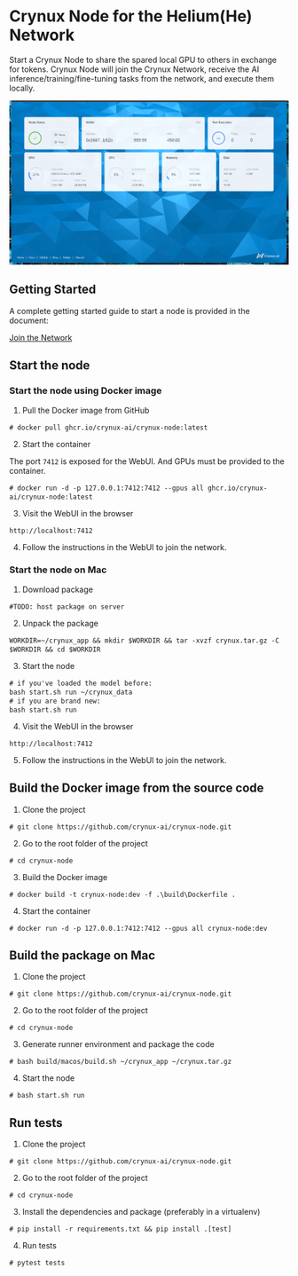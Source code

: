 # Crynux Node for the Helium(He) Network

Start a Crynux Node to share the spared local GPU to others in exchange for tokens. Crynux Node will join the Crynux Network, receive the AI inference/training/fine-tuning tasks from the network, and execute them locally.

![Crynux Node WebUI](./docs/webui.png)

## Getting Started

A complete getting started guide to start a node is provided in the document:

[Join the Network](https://docs.crynux.ai/node-hosting/join-the-network)

## Start the node

### Start the node using Docker image
1. Pull the Docker image from GitHub

```shell
# docker pull ghcr.io/crynux-ai/crynux-node:latest
```

2. Start the container

The port ```7412``` is exposed for the WebUI. And GPUs must be provided to the container.

```shell
# docker run -d -p 127.0.0.1:7412:7412 --gpus all ghcr.io/crynux-ai/crynux-node:latest
```


3. Visit the WebUI in the browser
```
http://localhost:7412
```

4. Follow the instructions in the WebUI to join the network.

### Start the node on Mac
1. Download package
```shell
#TODO: host package on server
```

2. Unpack the package
```shell
WORKDIR=~/crynux_app && mkdir $WORKDIR && tar -xvzf crynux.tar.gz -C $WORKDIR && cd $WORKDIR
```

3. Start the node
```shell
# if you've loaded the model before:
bash start.sh run ~/crynux_data
# if you are brand new:
bash start.sh run
```

4. Visit the WebUI in the browser
```
http://localhost:7412
```

5. Follow the instructions in the WebUI to join the network.

## Build the Docker image from the source code

1. Clone the project

```shell
# git clone https://github.com/crynux-ai/crynux-node.git
```

2. Go to the root folder of the project

```shell
# cd crynux-node
```

3. Build the Docker image

```shell
# docker build -t crynux-node:dev -f .\build\Dockerfile . 
```

4. Start the container

```shell
# docker run -d -p 127.0.0.1:7412:7412 --gpus all crynux-node:dev
```

## Build the package on Mac

1. Clone the project

```shell
# git clone https://github.com/crynux-ai/crynux-node.git
```

2. Go to the root folder of the project

```shell
# cd crynux-node
```

3. Generate runner environment and package the code

```shell
# bash build/macos/build.sh ~/crynux_app ~/crynux.tar.gz
```

4. Start the node

```shell
# bash start.sh run
```


## Run tests

1. Clone the project

```shell
# git clone https://github.com/crynux-ai/crynux-node.git
```

2. Go to the root folder of the project

```shell
# cd crynux-node
```

3. Install the dependencies and package (preferably in a virtualenv)

```shell
# pip install -r requirements.txt && pip install .[test]
```

4. Run tests 

```shell
# pytest tests
```
